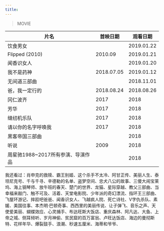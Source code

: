 ```yaml
---
title: 
---
```


>MOVIE

片名             |  首映日期  | 观看日期  |
      ---        | ---        |   ---   
饮食男女         |            | 2019.01.22
Flipped (2010)  | 2010.09    | 2019.01.21 
闻香识女人       |            | 2019.01.20
我不是药神       | 2018.07.05 | 2019.01.12
无间道三部曲     |            | 2018.11.01
爸，我一定行的   | 2018.08.24 | 2018.08.26 
冈仁波齐         |  2017      | 2018
芳华             | 2017       | 2018
缝纫机乐队       | 2017       | 2018
请以你的名字呼唤我 | 2017     | 2018
黑客帝国三部曲   |            | 2018
听说             | 2009       | 2018
周星驰1988~2017所有参演、导演作品 |  | 2018


我还看过：肖申克的救赎、霸王别姬、这个杀手不太冷、阿甘正传、美丽人生、泰坦尼克号、千与千寻、辛德勒的名单、盗梦空间、忠犬八公的故事、三傻大闹宝莱坞、海上钢琴师、放牛班的春天、楚门的世界、龙猫、星际穿越、教父三部曲、当幸福来敲门、触不可及、活着、天堂电影院、少年派的奇幻漂流、指环王三部曲、飞屋环游记、摔跤吧爸爸、闻香识女人、飞越疯人院、死亡诗社、V字仇杀队、素媛、美国往事、本杰明·巴顿奇事、西西里的美丽传说、让子弹飞、音乐之声、天使爱美丽、蝴蝶效应、心灵捕手、布达旺斯大饭店、重庆森林、阿凡达、大鱼、上帝之城、侧耳倾听、岁月神偷、贫民窟的百万富翁、卢旺达饭店、海边的曼彻斯特、花样年华、爆裂鼓手、浪潮、秒速五厘米、海蒂和爷爷、